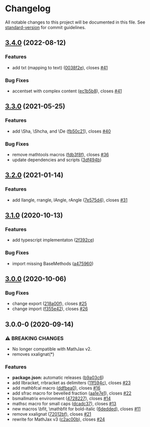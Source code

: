 # Changelog

All notable changes to this project will be documented in this file. See [standard-version](https://github.com/conventional-changelog/standard-version) for commit guidelines.

## [3.4.0](https://github.com/AmerMathSoc/mathjax-ams-macros/compare/v3.3.0...v3.4.0) (2022-08-12)


### Features

* add txt (mapping to text) ([0038f2e](https://github.com/AmerMathSoc/mathjax-ams-macros/commit/0038f2e80eb367886541e9f013b1049ad9bcbc95)), closes [#41](https://github.com/AmerMathSoc/mathjax-ams-macros/issues/41)


### Bug Fixes

* accentset with complex content ([ec1b5b8](https://github.com/AmerMathSoc/mathjax-ams-macros/commit/ec1b5b865d3c5ac634d32f99de2d0d1f2631e861)), closes [#41](https://github.com/AmerMathSoc/mathjax-ams-macros/issues/41)

## [3.3.0](https://github.com/AmerMathSoc/mathjax-ams-macros/compare/v3.2.0...v3.3.0) (2021-05-25)


### Features

* add  \Sha, \Shcha, and \De ([fb50c21](https://github.com/AmerMathSoc/mathjax-ams-macros/commit/fb50c21ec1dc26c56a43e9831405456c245306a5)), closes [#40](https://github.com/AmerMathSoc/mathjax-ams-macros/issues/40)


### Bug Fixes

* remove mathtools macros ([fdb3f8f](https://github.com/AmerMathSoc/mathjax-ams-macros/commit/fdb3f8ff5e5c391cbf00ae867f425df95fce2b30)), closes [#36](https://github.com/AmerMathSoc/mathjax-ams-macros/issues/36)
* update dependencies and scripts ([3df494b](https://github.com/AmerMathSoc/mathjax-ams-macros/commit/3df494b60fdd703048a3556e073ab4601cc03683))

## [3.2.0](https://github.com/AmerMathSoc/mathjax-ams-macros/compare/v3.1.0...v3.2.0) (2021-01-14)


### Features

* add llangle, rrangle, lAngle, rAngle ([7e575d4](https://github.com/AmerMathSoc/mathjax-ams-macros/commit/7e575d4976ac6d28c8b74f382e8a25fc9f32d5c1)), closes [#31](https://github.com/AmerMathSoc/mathjax-ams-macros/issues/31)

## [3.1.0](https://github.com/AmerMathSoc/mathjax-ams-macros/compare/v3.0.0...v3.1.0) (2020-10-13)


### Features

* add typescript implementaton ([2f392ce](https://github.com/AmerMathSoc/mathjax-ams-macros/commit/2f392ce8d97676515ccdd340afd767146272b1f8))


### Bug Fixes

* import missing BaseMethods ([a475960](https://github.com/AmerMathSoc/mathjax-ams-macros/commit/a4759604eb782b94ecef13d945d8a85225cc7830))

## [3.0.0](https://github.com/AmerMathSoc/mathjax-ams-macros/compare/v3.0.0-0...v3.0.0) (2020-10-06)


### Bug Fixes

* change export ([218a00f](https://github.com/AmerMathSoc/mathjax-ams-macros/commit/218a00fc0cedb9508bc94fec66ea0392ea23c5af)), closes [#25](https://github.com/AmerMathSoc/mathjax-ams-macros/issues/25)
* change import ([f355e42](https://github.com/AmerMathSoc/mathjax-ams-macros/commit/f355e42c34b9c6612f4887458eb4273dc4f9c19a)), closes [#26](https://github.com/AmerMathSoc/mathjax-ams-macros/issues/26)

## 3.0.0-0 (2020-09-14)


### ⚠ BREAKING CHANGES

* No longer compatible with MathJax v2.
* removes xxalignat(*)

### Features

* **package.json:** automatic releases ([b9a03c6](https://github.com/AmerMathSoc/mathjax-ams-macros/commit/b9a03c6a12804ee36e9d10244fe33c5e075dd789))
* add llbracket, rrbracket as delimiters ([11f594c](https://github.com/AmerMathSoc/mathjax-ams-macros/commit/11f594c965993b2b6598bb4cb8880e96d418dbac)), closes [#23](https://github.com/AmerMathSoc/mathjax-ams-macros/issues/23)
* add mathbfcal macro ([ddfbea0](https://github.com/AmerMathSoc/mathjax-ams-macros/commit/ddfbea04f1babc53fabfb498708ee40035ac29d3)), closes [#16](https://github.com/AmerMathSoc/mathjax-ams-macros/issues/16)
* add sfrac macro for bevelled fraction ([aa1e7e1](https://github.com/AmerMathSoc/mathjax-ams-macros/commit/aa1e7e1643971319f974d24ac1360820f6337e26)), closes [#22](https://github.com/AmerMathSoc/mathjax-ams-macros/issues/22)
* bsmallmatrix environment ([4728227](https://github.com/AmerMathSoc/mathjax-ams-macros/commit/47282270cce9518dc24490d0f1299234276e8026)), closes [#14](https://github.com/AmerMathSoc/mathjax-ams-macros/issues/14)
* mathsc macro for small caps ([dcadc37](https://github.com/AmerMathSoc/mathjax-ams-macros/commit/dcadc374d31f615b99b746116e57f396a3a44db2)), closes [#13](https://github.com/AmerMathSoc/mathjax-ams-macros/issues/13)
* new macros \bfit, \mathbfit for bold-italic ([6dedded](https://github.com/AmerMathSoc/mathjax-ams-macros/commit/6dedded4aaeb8cdab5e9ce131a49735ed0bbf984)), closes [#11](https://github.com/AmerMathSoc/mathjax-ams-macros/issues/11)
* remove xxalignat ([72012bf](https://github.com/AmerMathSoc/mathjax-ams-macros/commit/72012bffb0e754fb020d5377a82a9912ecf89866)), closes [#21](https://github.com/AmerMathSoc/mathjax-ams-macros/issues/21)
* rewrite for MathJax v3 ([c2ac00b](https://github.com/AmerMathSoc/mathjax-ams-macros/commit/c2ac00b7afa9b8ba2312ace57535356c9f4484f7)), closes [#24](https://github.com/AmerMathSoc/mathjax-ams-macros/issues/24)
